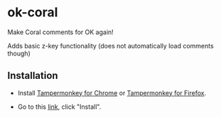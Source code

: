 # ok-coral
Make Coral comments for OK again!

Adds basic z-key functionality (does not automatically load comments though)

## Installation 

- Install [Tampermonkey for Chrome](https://chrome.google.com/webstore/detail/tampermonkey/dhdgffkkebhmkfjojejmpbldmpobfkfo?hl=en)
or [Tampermonkey for Firefox](https://addons.mozilla.org/en-US/firefox/addon/tampermonkey/).

- Go to this [link](https://github.com/MikeSmithEU/ok-coral/blob/main/ok-coral.user.js), click "Install".
